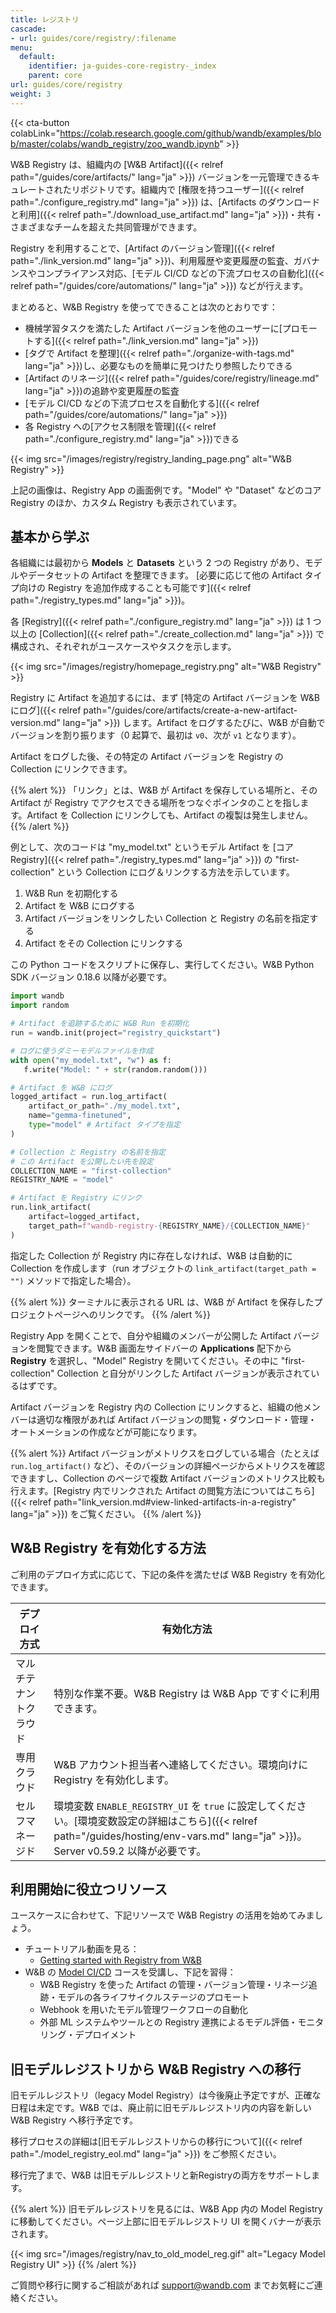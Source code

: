 ```yaml
---
title: レジストリ
cascade:
- url: guides/core/registry/:filename
menu:
  default:
    identifier: ja-guides-core-registry-_index
    parent: core
url: guides/core/registry
weight: 3
---
```


{{< cta-button colabLink="https://colab.research.google.com/github/wandb/examples/blob/master/colabs/wandb_registry/zoo_wandb.ipynb" >}}

W&B Registry は、組織内の [W&B Artifact]({{< relref path="/guides/core/artifacts/" lang="ja" >}}) バージョンを一元管理できるキュレートされたリポジトリです。組織内で [権限を持つユーザー]({{< relref path="./configure_registry.md" lang="ja" >}}) は、[Artifacts のダウンロードと利用]({{< relref path="./download_use_artifact.md" lang="ja" >}})・共有・さまざまなチームを超えた共同管理ができます。

Registry を利用することで、[Artifact のバージョン管理]({{< relref path="./link_version.md" lang="ja" >}})、利用履歴や変更履歴の監査、ガバナンスやコンプライアンス対応、[モデル CI/CD などの下流プロセスの自動化]({{< relref path="/guides/core/automations/" lang="ja" >}}) などが行えます。

まとめると、W&B Registry を使ってできることは次のとおりです：

- 機械学習タスクを満たした Artifact バージョンを他のユーザーに[プロモートする]({{< relref path="./link_version.md" lang="ja" >}})
- [タグで Artifact を整理]({{< relref path="./organize-with-tags.md" lang="ja" >}})し、必要なものを簡単に見つけたり参照したりできる
- [Artifact のリネージ]({{< relref path="/guides/core/registry/lineage.md" lang="ja" >}})の追跡や変更履歴の監査
- [モデル CI/CD などの下流プロセスを自動化する]({{< relref path="/guides/core/automations/" lang="ja" >}})
- 各 Registry への[アクセス制限を管理]({{< relref path="./configure_registry.md" lang="ja" >}})できる

{{< img src="/images/registry/registry_landing_page.png" alt="W&B Registry" >}}

上記の画像は、Registry App の画面例です。"Model" や "Dataset" などのコア Registry のほか、カスタム Registry も表示されています。

## 基本から学ぶ

各組織には最初から **Models** と **Datasets** という 2 つの Registry があり、モデルやデータセットの Artifact を整理できます。 [必要に応じて他の Artifact タイプ向けの Registry を追加作成することも可能です]({{< relref path="./registry_types.md" lang="ja" >}})。

各 [Registry]({{< relref path="./configure_registry.md" lang="ja" >}}) は 1 つ以上の [Collection]({{< relref path="./create_collection.md" lang="ja" >}}) で構成され、それぞれがユースケースやタスクを示します。

{{< img src="/images/registry/homepage_registry.png" alt="W&B Registry" >}}

Registry に Artifact を追加するには、まず [特定の Artifact バージョンを W&B にログ]({{< relref path="/guides/core/artifacts/create-a-new-artifact-version.md" lang="ja" >}}) します。Artifact をログするたびに、W&B が自動でバージョンを割り振ります（0 起算で、最初は `v0`、次が `v1` となります）。

Artifact をログした後、その特定の Artifact バージョンを Registry の Collection にリンクできます。

{{% alert %}}
「リンク」とは、W&B が Artifact を保存している場所と、その Artifact が Registry でアクセスできる場所をつなぐポインタのことを指します。Artifact を Collection にリンクしても、Artifact の複製は発生しません。
{{% /alert %}}

例として、次のコードは "my_model.txt" というモデル Artifact を [コア Registry]({{< relref path="./registry_types.md" lang="ja" >}}) の "first-collection" という Collection にログ＆リンクする方法を示しています。

1. W&B Run を初期化する
2. Artifact を W&B にログする
3. Artifact バージョンをリンクしたい Collection と Registry の名前を指定する
4. Artifact をその Collection にリンクする

この Python コードをスクリプトに保存し、実行してください。W&B Python SDK バージョン 0.18.6 以降が必要です。

```python title="hello_collection.py"
import wandb
import random

# Artifact を追跡するために W&B Run を初期化
run = wandb.init(project="registry_quickstart") 

# ログに使うダミーモデルファイルを作成
with open("my_model.txt", "w") as f:
   f.write("Model: " + str(random.random()))

# Artifact を W&B にログ
logged_artifact = run.log_artifact(
    artifact_or_path="./my_model.txt", 
    name="gemma-finetuned", 
    type="model" # Artifact タイプを指定
)

# Collection と Registry の名前を指定
# この Artifact を公開したい先を設定
COLLECTION_NAME = "first-collection"
REGISTRY_NAME = "model"

# Artifact を Registry にリンク
run.link_artifact(
    artifact=logged_artifact, 
    target_path=f"wandb-registry-{REGISTRY_NAME}/{COLLECTION_NAME}"
)
```

指定した Collection が Registry 内に存在しなければ、W&B は自動的に Collection を作成します（run オブジェクトの `link_artifact(target_path = "")` メソッドで指定した場合）。

{{% alert %}}
ターミナルに表示される URL は、W&B が Artifact を保存したプロジェクトページへのリンクです。
{{% /alert %}}

Registry App を開くことで、自分や組織のメンバーが公開した Artifact バージョンを閲覧できます。W&B 画面左サイドバーの **Applications** 配下から **Registry** を選択し、"Model" Registry を開いてください。その中に "first-collection" Collection と自分がリンクした Artifact バージョンが表示されているはずです。

Artifact バージョンを Registry 内の Collection にリンクすると、組織の他メンバーは適切な権限があれば Artifact バージョンの閲覧・ダウンロード・管理・オートメーションの作成などが可能になります。

{{% alert %}}
Artifact バージョンがメトリクスをログしている場合（たとえば `run.log_artifact()` など）、そのバージョンの詳細ページからメトリクスを確認できますし、Collection のページで複数 Artifact バージョンのメトリクス比較も行えます。[Registry 内でリンクされた Artifact の閲覧方法についてはこちら]({{< relref path="link_version.md#view-linked-artifacts-in-a-registry" lang="ja" >}}) をご覧ください。
{{% /alert %}}

## W&B Registry を有効化する方法

ご利用のデプロイ方式に応じて、下記の条件を満たせば W&B Registry を有効化できます。

| デプロイ方式 | 有効化方法 |
| ----- | ----- |
| マルチテナントクラウド | 特別な作業不要。W&B Registry は W&B App ですぐに利用できます。|
| 専用クラウド | W&B アカウント担当者へ連絡してください。環境向けに Registry を有効化します。|
| セルフマネージド | 環境変数 `ENABLE_REGISTRY_UI` を `true` に設定してください。[環境変数設定の詳細はこちら]({{< relref path="/guides/hosting/env-vars.md" lang="ja" >}})。Server v0.59.2 以降が必要です。|

## 利用開始に役立つリソース

ユースケースに合わせて、下記リソースで W&B Registry の活用を始めてみましょう。

* チュートリアル動画を見る：
    * [Getting started with Registry from W&B](https://www.youtube.com/watch?v=p4XkVOsjIeM)
* W&B の [Model CI/CD](https://www.wandb.courses/courses/enterprise-model-management) コースを受講し、下記を習得：
    * W&B Registry を使った Artifact の管理・バージョン管理・リネージ追跡・モデルの各ライフサイクルステージのプロモート
    * Webhook を用いたモデル管理ワークフローの自動化
    * 外部 ML システムやツールとの Registry 連携によるモデル評価・モニタリング・デプロイメント

## 旧モデルレジストリから W&B Registry への移行

旧モデルレジストリ（legacy Model Registry）は今後廃止予定ですが、正確な日程は未定です。W&B では、廃止前に旧モデルレジストリ内の内容を新しい W&B Registry へ移行予定です。

移行プロセスの詳細は[旧モデルレジストリからの移行について]({{< relref path="./model_registry_eol.md" lang="ja" >}}) をご参照ください。

移行完了まで、W&B は旧モデルレジストリと新Registryの両方をサポートします。

{{% alert %}}
旧モデルレジストリを見るには、W&B App 内の Model Registry に移動してください。ページ上部に旧モデルレジストリ UI を開くバナーが表示されます。

{{< img src="/images/registry/nav_to_old_model_reg.gif" alt="Legacy Model Registry UI" >}}
{{% /alert %}}

ご質問や移行に関するご相談があれば support@wandb.com までお気軽にご連絡ください。